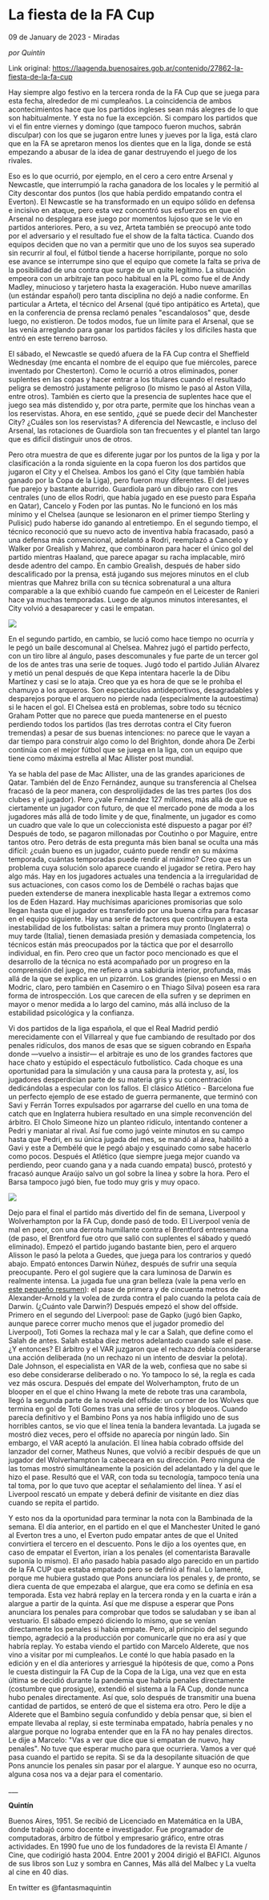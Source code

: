 # La fiesta de la FA Cup



09 de January de 2023 - Miradas

_por Quintín_

Link original: https://laagenda.buenosaires.gob.ar/contenido/27862-la-fiesta-de-la-fa-cup



Hay siempre algo festivo en la tercera ronda de la FA Cup que se juega para esta fecha, alrededor de mi cumpleaños. La coincidencia de ambos acontecimientos hace que los partidos ingleses sean más alegres de lo que son habitualmente. Y esta no fue la excepción. Si comparo los partidos que vi el fin entre viernes y domingo (que tampoco fueron muchos, sabrán disculpar) con los que se jugaron entre lunes y jueves por la liga, está claro que en la FA se apretaron menos los dientes que en la liga, donde se está empezando a abusar de la idea de ganar destruyendo el juego de los rivales.




Eso es lo que ocurrió, por ejemplo, en el cero a cero entre Arsenal y Newcastle, que interrumpió la racha ganadora de los locales y le permitió al City descontar dos puntos (los que había perdido empatando contra el Everton). El Newcastle se ha transformado en un equipo sólido en defensa e incisivo en ataque, pero esta vez concentró sus esfuerzos en que el Arsenal no desplegara ese juego por momentos lujoso que se le vio en partidos anteriores. Pero, a su vez, Arteta también se preocupó ante todo por el adversario y el resultado fue el show de la falta táctica. Cuando dos equipos deciden que no van a permitir que uno de los suyos sea superado sin recurrir al foul, el fútbol tiende a hacerse horripilante, porque no solo ese avance se interrumpe sino que el equipo que comete la falta se priva de la posibilidad de una contra que surge de un quite legítimo. La situación empeora con un arbitraje tan poco habitual en la PL como fue el de Andy Madley, minucioso y tarjetero hasta la exageración. Hubo nueve amarillas (un estándar español) pero tanta disciplina no dejó a nadie conforme. En particular a Arteta, el técnico del Arsenal (qué tipo antipático es Arteta), que en la conferencia de prensa reclamó penales "escandalosos" que, desde luego, no existieron. De todos modos, fue un límite para el Arsenal, que se las venía arreglando para ganar los partidos fáciles y los difíciles hasta que entró en este terreno barroso.




El sábado, el Newcastle se quedó afuera de la FA Cup contra el Sheffield Wednesday (me encanta el nombre de el equipo que fue miércoles, parece inventado por Chesterton). Como le ocurrió a otros eliminados, poner suplentes en las copas y hacer entrar a los titulares cuando el resultado peligra se demostró justamente peligroso (lo mismo le pasó al Aston Villa, entre otros). También es cierto que la presencia de suplentes hace que el juego sea más distendido y, por otra parte, permite que los hinchas vean a los reservistas. Ahora, en ese sentido, ¿qué se puede decir del Manchester City? ¿Cuáles son los reservistas? A diferencia del Newcastle, e incluso del Arsenal, las rotaciones de Guardiola son tan frecuentes y el plantel tan largo que es difícil distinguir unos de otros.




Pero otra muestra de que es diferente jugar por los puntos de la liga y por la clasificación a la ronda siguiente en la copa fueron los dos partidos que jugaron el City y el Chelsea. Ambos los ganó el City (que también había ganado por la Copa de la Liga), pero fueron muy diferentes. El del jueves fue parejo y bastante aburrido. Guardiola paró un dibujo raro con tres centrales (uno de ellos Rodri, que había jugado en ese puesto para España en Qatar), Cancelo y Foden por las puntas. No le funcionó en los más mínimo y el Chelsea (aunque se lesionaron en el primer tiempo Sterling y Pulisic) pudo haberse ido ganando al entretiempo. En el segundo tiempo, el técnico reconoció que su nuevo acto de inventiva había fracasado, pasó a una defensa más convencional, adelantó a Rodri, reemplazó a Cancelo y Walker por Grealish y Mahrez, que combinaron para hacer el único gol del partido mientras Haaland, que parece apagar su racha implacable, miró desde adentro del campo. En cambio Grealish, después de haber sido descalificado por la prensa, está jugando sus mejores minutos en el club mientras que Mahrez brilla con su técnica sobrenatural a una altura comparable a la que exhibió cuando fue campeón en el Leicester de Ranieri hace ya muchas temporadas. Luego de algunos minutos interesantes, el City volvió a desaparecer y casi le empatan.




![](https://cdn.feater.me/files/images/797293/9eeeee3f-ce4d-4d52-a7e0-47ab8ebf7034.jpg)




En el segundo partido, en cambio, se lució como hace tiempo no ocurría y le pegó un baile descomunal al Chelsea. Mahrez jugó el partido perfecto, con un tiro libre al ángulo, pases descomunales y fue parte de un tercer gol de los de antes tras una serie de toques. Jugó todo el partido Julián Alvarez y metió un penal después de que Kepa intentara hacerle la de Dibu Martínez y casi se lo ataja. Creo que ya es hora de que se le prohíba el chamuyo a los arqueros. Son espectáculos antideportivos, desagradables y desparejos porque el arquero no pierde nada (especialmente la autoestima) si le hacen el gol. El Chelsea está en problemas, sobre todo su técnico Graham Potter que no parece que pueda mantenerse en el puesto perdiendo todos los partidos (las tres derrotas contra el City fueron tremendas) a pesar de sus buenas intenciones: no parece que le vayan a dar tiempo para construir algo como lo del Brighton, donde ahora De Zerbi continúa con el mejor fútbol que se juega en la liga, con un equipo que tiene como máxima estrella al Mac Allister post mundial.




Ya se habla del pase de Mac Allister, una de las grandes apariciones de Qatar. También del de Enzo Fernández, aunque su transferencia al Chelsea fracasó de la peor manera, con desprolijidades de las tres partes (los dos clubes y el jugador). Pero ¿vale Fernández 127 millones, más allá de que es ciertamente un jugador con futuro, de que el mercado pone de moda a los jugadores más allá de todo límite y de que, finalmente, un jugador es como un cuadro que vale lo que un coleccionista esté dispuesto a pagar por él? Después de todo, se pagaron millonadas por Coutinho o por Maguire, entre tantos otro. Pero detrás de esta pregunta más bien banal se oculta una más difícil: ¿cuán bueno es un jugador, cuánto puede rendir en su máxima temporada, cuántas temporadas puede rendir al máximo? Creo que es un problema cuya solución solo aparece cuando el jugador se retira. Pero hay algo más. Hay en los jugadores actuales una tendencia a la irregularidad de sus actuaciones, con casos como los de Dembélé o rachas bajas que pueden extenderse de manera inexplicable hasta llegar a extremos como los de Eden Hazard. Hay muchísimas apariciones promisorias que solo llegan hasta que el jugador es transferido por una buena cifra para fracasar en el equipo siguiente. Hay una serie de factores que contribuyen a esta inestabilidad de los futbolistas: saltan a primera muy pronto (Inglaterra) o muy tarde (Italia), tienen demasiada presión y demasiada competencia, los técnicos están más preocupados por la táctica que por el desarrollo individual, en fin. Pero creo que un factor poco mencionado es que el desarrollo de la técnica no está acompañado por un progreso en la comprensión del juego, me refiero a una sabiduría interior, profunda, más allá de la que se explica en un pizarrón. Los grandes (pienso en Messi o en Modric, claro, pero también en Casemiro o en Thiago Silva) poseen esa rara forma de introspección. Los que carecen de ella sufren y se deprimen en mayor o menor medida a lo largo del camino, más allá incluso de la estabilidad psicológica y la confianza.




Vi dos partidos de la liga española, el que el Real Madrid perdió merecidamente con el Villarreal y que fue cambiando de resultado por dos penales ridículos, dos manos de esas que se siguen cobrando en España donde —vuelvo a insistir— el arbitraje es uno de los grandes factores que hace chato y estúpido el espectáculo futbolístico. Cada choque es una oportunidad para la simulación y una causa para la protesta y, así, los jugadores desperdician parte de su materia gris y su concentración dedicándolas a especular con los fallos. El clásico Atlético - Barcelona fue un perfecto ejemplo de ese estado de guerra permanente, que terminó con Savi y Ferrán Torres expulsados por agarrarse del cuello en una toma de catch que en Inglaterra hubiera resultado en una simple reconvención del árbitro. El Cholo Simeone hizo un planteo ridículo, intentando contener a Pedri y maniatar al rival. Así fue como jugó veinte minutos en su campo hasta que Pedri, en su única jugada del mes, se mandó al área, habilitó a Gavi y este a Dembélé que le pegó abajo y esquinado como sabe hacerlo como pocos. Después el Atlético (que siempre juega mejor cuando va perdiendo, peor cuando gana y a nada cuando empata) buscó, protestó y fracasó aunque Araújo salvo un gol sobre la línea y sobre la hora. Pero el Barsa tampoco jugó bien, fue todo muy gris y muy opaco.




![](https://cdn.feater.me/files/images/797302/5e1acfaa-eb53-4af6-b48d-0d9e8627329e.jpg)




Dejo para el final el partido más divertido del fin de semana, Liverpool y Wolverhampton por la FA Cup, donde pasó de todo. El Liverpool venía de mal en peor, con una derrota humillante contra el Brentford entresemana (de paso, el Brentford fue otro que salió con suplentes el sábado y quedó eliminado). Empezó el partido jugando bastante bien, pero el arquero Alisson le pasó la pelota a Guedes, que juega para los contrarios y quedó abajo. Empató entonces Darwin Núñez, después de sufrir una sequía preocupante. Pero el gol sugiere que la cara luminosa de Darwin es realmente intensa. La jugada fue una gran belleza (vale la pena verlo en [este pequeño resumen](https://www.youtube.com/watch?v=fFrwFXqqTZ0&feature=onebox)): el pase de primera y de cincuenta metros de Alexander-Arnold y la volea de zurda contra el palo cuando la pelota caía de Darwin. (¿Cuánto vale Darwin?) Después empezó el show del offside. Primero en el segundo del Liverpool: pase de Gapko (jugó bien Gapko, aunque parece correr mucho menos que el jugador promedio del Liverpool), Toti Gomes la rechaza mal y le car a Salah, que define como el Salah de antes. Salah estaba diez metros adelantado cuando sale el pase. ¿Y entonces? El árbitro y el VAR juzgaron que el rechazo debía considerarse una acción deliberada (no un rechazo ni un intento de desviar la pelota). Dale Johnson, el especialista en VAR de la web, confiesa que no sabe si eso debe considerarse deliberado o no. Yo tampoco lo sé, la regla es cada vez más oscura. Después del empate del Wolverhampton, fruto de un blooper en el que el chino Hwang la mete de rebote tras una carambola, llegó la segunda parte de la novela del offside: un corner de los Wolves que termina en gol de Toti Gomes tras una serie de tiros y bloqueos. Cuando parecía definitivo y el Bambino Pons ya nos había infligido uno de sus horribles cantos, se vio que el línea tenía la bandera levantada. La jugada se mostró diez veces, pero el offside no aparecía por ningún lado. Sin embargo, el VAR aceptó la anulación. El línea había cobrado offside del lanzador del corner, Matheus Nunes, que volvió a recibir después de que un jugador del Wolverhampton la cabeceara en su dirección. Pero ninguna de las tomas mostró simultáneamente la posición del adelantado y la del que le hizo el pase. Resultó que el VAR, con toda su tecnología, tampoco tenía una tal toma, por lo que tuvo que aceptar el señalamiento del línea. Y así el Liverpool rescató un empate y deberá definir de visitante en diez días cuando se repita el partido.




Y esto nos da la oportunidad para terminar la nota con la Bambinada de la semana. El día anterior, en el partido en el que el Manchester United le ganó al Everton tres a uno, el Everton pudo empatar antes de que el United convirtiera el tercero en el descuento. Pons le dijo a los oyentes que, en caso de empatar el Everton, irían a los penales (el comentarista Baravalle suponía lo mismo). El año pasado había pasado algo parecido en un partido de la FA CUP que estaba empatado pero se definió al final. Lo lamenté, porque me hubiera gustado que Pons anunciara los penales y, de pronto, se diera cuenta de que empezaba el alargue, que era como se definía en esa temporada. Esta vez habrá replay en la tercera ronda y en la cuarta e irán a alargue a partir de la quinta. Así que me dispuse a esperar que Pons anunciara los penales para comprobar que todos se saludaban y se iban al vestuario. El sábado empezó diciendo lo mismo, que se venían directamente los penales si había empate. Pero, al principio del segundo tiempo, agradeció a la producción por comunicarle que no era así y que habría replay. Yo estaba viendo el partido con Marcelo Alderete, que nos vino a visitar por mi cumpleaños. Le conté lo que había pasado en la edición y en el día anteriores y arriesgué la hipótesis de que, como a Pons le cuesta distinguir la FA Cup de la Copa de la Liga, una vez que en esta última se decidió durante la pandemia que habría penales directamente (costumbre que prosigue), extendió el sistema a la FA Cup, donde nunca hubo penales directamente. Así que, solo después de transmitir una buena cantidad de partidos, se enteró de que el sistema era otro. Pero le dije a Alderete que el Bambino seguía confundido y debía pensar que, si bien el empate llevaba al replay, si este terminaba empatado, habría penales y no alargue porque no lograba entender que en la FA no hay penales directos. Le dije a Marcelo: "Vas a ver que dice que si empatan de nuevo, hay penales". No tuve que esperar mucho para que ocurriera. Vamos a ver qué pasa cuando el partido se repita. Si se da la desopilante situación de que Pons anuncie los penales sin pasar por el alargue. Y aunque eso no ocurra, alguna cosa nos va a dejar para el comentario.




\_\_\_




**Quintín**




Buenos Aires, 1951. Se recibió de Licenciado en Matemática en la UBA, donde trabajó como docente e investigador. Fue programador de computadoras, árbitro de fútbol y empresario gráfico, entre otras actividades. En 1990 fue uno de los fundadores de la revista El Amante / Cine, que codirigió hasta 2004. Entre 2001 y 2004 dirigió el BAFICI. Algunos de sus libros son Luz y sombra en Cannes, Más allá del Malbec y La vuelta al cine en 40 días.




En twitter es @fantasmaquintin



